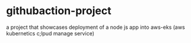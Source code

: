 # githubaction-project
a project that showcases deployment of a node js app into aws-eks (aws kubernetics c;lpud manage service)
